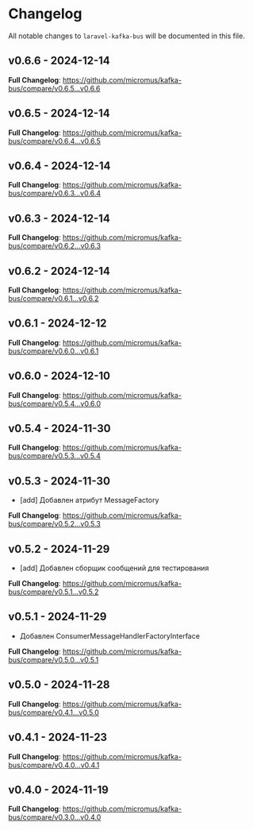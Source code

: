 # Changelog

All notable changes to `laravel-kafka-bus` will be documented in this file.

## v0.6.6 - 2024-12-14

**Full Changelog**: https://github.com/micromus/kafka-bus/compare/v0.6.5...v0.6.6

## v0.6.5 - 2024-12-14

**Full Changelog**: https://github.com/micromus/kafka-bus/compare/v0.6.4...v0.6.5

## v0.6.4 - 2024-12-14

**Full Changelog**: https://github.com/micromus/kafka-bus/compare/v0.6.3...v0.6.4

## v0.6.3 - 2024-12-14

**Full Changelog**: https://github.com/micromus/kafka-bus/compare/v0.6.2...v0.6.3

## v0.6.2 - 2024-12-14

**Full Changelog**: https://github.com/micromus/kafka-bus/compare/v0.6.1...v0.6.2

## v0.6.1 - 2024-12-12

**Full Changelog**: https://github.com/micromus/kafka-bus/compare/v0.6.0...v0.6.1

## v0.6.0 - 2024-12-10

**Full Changelog**: https://github.com/micromus/kafka-bus/compare/v0.5.4...v0.6.0

## v0.5.4 - 2024-11-30

**Full Changelog**: https://github.com/micromus/kafka-bus/compare/v0.5.3...v0.5.4

## v0.5.3 - 2024-11-30

- [add] Добавлен атрибут MessageFactory

**Full Changelog**: https://github.com/micromus/kafka-bus/compare/v0.5.2...v0.5.3

## v0.5.2 - 2024-11-29

- [add] Добавлен сборщик сообщений для тестирования

**Full Changelog**: https://github.com/micromus/kafka-bus/compare/v0.5.1...v0.5.2

## v0.5.1 - 2024-11-29

- Добавлен ConsumerMessageHandlerFactoryInterface

**Full Changelog**: https://github.com/micromus/kafka-bus/compare/v0.5.0...v0.5.1

## v0.5.0 - 2024-11-28

**Full Changelog**: https://github.com/micromus/kafka-bus/compare/v0.4.1...v0.5.0

## v0.4.1 - 2024-11-23

**Full Changelog**: https://github.com/micromus/kafka-bus/compare/v0.4.0...v0.4.1

## v0.4.0 - 2024-11-19

**Full Changelog**: https://github.com/micromus/kafka-bus/compare/v0.3.0...v0.4.0
